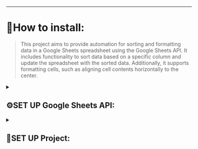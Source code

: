 <hr>

<h1>📍How to install: </h1>

> This project aims to provide automation for sorting and formatting
> data in a Google Sheets spreadsheet using the Google Sheets API.
> It includes functionality to sort data based on a specific column
> and update the spreadsheet with the sorted data. Additionally, it
> supports formatting cells, such as aligning cell contents
> horizontally to the center.


<!-- Google OAuth -->
<details><summary><h2>⚙️SET UP Google Sheets API:</h2></summary><br/>

<h3>If this step has already been completed, you can skip it.</h3>

<h4><a href="https://developers.google.com/sheets/api/quickstart/python">An article from Google about setting
up</a></h4>
<h4>Or use this <a href="https://www.youtube.com/watch?v=zCEJurLGFRk&ab_channel=TechWithTim">video tutorial</a>.</h4>

<h4>Check if it's enabled:</h4>

<a href="https://console.cloud.google.com/apis/library/drive.googleapis.com"><h4>Google Sheets</h4></a>
<a href="https://console.cloud.google.com/apis/library/sheets.googleapis.com"><h4>Google Drive</h4></a>
<h4><a href="https://console.cloud.google.com/apis/api/sheets.googleapis.com/credentials">Create credentials.json</a> >
service account > KEYS > ADD KEY JSON</h4>

<h4>Put credentials.json into Google_Sheets_API folder</h4>

<h4>Share "Your Table" with your <a href="https://console.cloud.google.com/apis/api/sheets.googleapis.com/credentials">
service account email</a></h4>

</details>
<!-- Google OAuth -->


<!-- Python -->
<details><summary><h2>🐍SET UP Project:</h2></summary><br/>

<h3>Insert this command into cmd/terminal (in .env file set correct values):</h3>

```
cd backend/
echo "Creating .env file..."
cat <<EOL > .env
# Get form url https://docs.google.com/spreadsheets/d/__HERE_IS_SHEET_ID__/edit#gid=0
SHEET_ID="..."
EOL
cd ..
```

<h3>Create a virtual environment </h3>

```
python3 -m venv venv
```

<h3>Activate it:</h3>

```
source venv/bin/activate
```

<h3>Install libraries:</h3>

```
pip install -r requirements.txt
```


<h3>Run:</h3>

```
python main.py
```

</details>
<!-- Python -->


